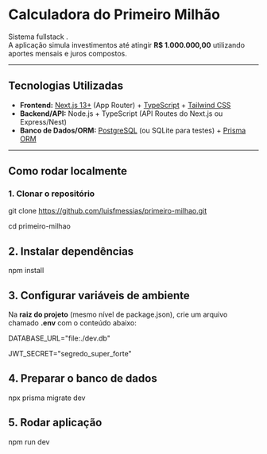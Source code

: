 # Calculadora do Primeiro Milhão

Sistema fullstack .  
A aplicação simula investimentos até atingir **R$ 1.000.000,00** utilizando aportes mensais e juros compostos.

---

## Tecnologias Utilizadas
- **Frontend:** [Next.js 13+](https://nextjs.org/) (App Router) + [TypeScript](https://www.typescriptlang.org/) + [Tailwind CSS](https://tailwindcss.com/)  
- **Backend/API:** Node.js + TypeScript (API Routes do Next.js ou Express/Nest)  
- **Banco de Dados/ORM:** [PostgreSQL](https://www.postgresql.org/) (ou SQLite para testes) + [Prisma ORM](https://www.prisma.io/)  

---

##  Como rodar localmente

### 1. Clonar o repositório

git clone https://github.com/luisfmessias/primeiro-milhao.git

cd primeiro-milhao

## 2. Instalar dependências

npm install

## 3. Configurar variáveis de ambiente
Na **raiz do projeto** (mesmo nível de package.json), crie um arquivo chamado **.env** com o conteúdo abaixo:

DATABASE_URL="file:./dev.db"

JWT_SECRET="segredo_super_forte"

## 4. Preparar o banco de dados

npx prisma migrate dev

## 5. Rodar aplicação

npm run dev
